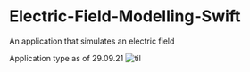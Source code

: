 # Electric-Field-Modelling-Swift
An application that simulates an electric field

Application type as of 29.09.21
![til](./gifs/"Electric-Field-Modelling-Swift/01.mp4")
